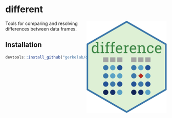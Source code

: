 
<!-- README.md is generated from README.Rmd. Please edit that file -->

# different

<img align="right" src="man/figures/difference-hexlogo.png" width="250px">
Tools for comparing and resolving differences between data frames.

## Installation

``` r
devtools::install_github("gerkelab/different")
```
